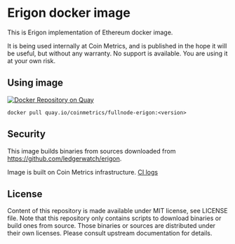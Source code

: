 # Erigon docker image

This is Erigon implementation of Ethereum docker image.

It is being used internally at Coin Metrics, and is published in the hope it will be useful, but without any warranty. No support is available. You are using it at your own risk.

## Using image

[![Docker Repository on Quay](https://quay.io/repository/coinmetrics/fullnode-erigon/status "Docker Repository on Quay")](https://quay.io/repository/coinmetrics/fullnode-erigon)

```
docker pull quay.io/coinmetrics/fullnode-erigon:<version>
```

## Security

This image builds binaries from sources downloaded from https://github.com/ledgerwatch/erigon.

Image is built on Coin Metrics infrastructure. [CI logs](https://gitlab.com/coinmetrics/fullnodes/erigon/pipelines)

## License

Content of this repository is made available under MIT license, see LICENSE file.
Note that this repository only contains scripts to download binaries or build ones from source.
Those binaries or sources are distributed under their own licenses.
Please consult upstream documentation for details.
